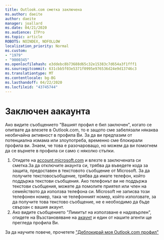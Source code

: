 ```yaml
---
title: Outlook.com сметка заключена
ms.author: daeite
author: daeite
manager: joallard
ms.date: 04/21/2020
ms.audience: ITPro
ms.topic: article
ROBOTS: NOINDEX, NOFOLLOW
localization_priority: Normal
ms.custom:
- "1979"
- "9000345"
ms.openlocfilehash: e3ddebc8b73688d65c32e15383c7d654a3f1fff1
ms.sourcegitcommit: 631cbb5f03e5371f0995e976536d24e9d13746c3
ms.translationtype: MT
ms.contentlocale: bg-BG
ms.lasthandoff: 04/22/2020
ms.locfileid: "43745744"
---
```

# <a name="account-locked"></a>Заключен аакаунта

Ако видите съобщението "Вашият профил е бил заключен", когато се опитвате да влезете в Outlook.com, то е защото сме забелязали някаква необичайна активност в профила Ви. За да ви предпазим от потенциална измама или злоупотреба, временно сме блокирали профила ви. Знаем, че това е разочароващо, но можем да ви помогнем да се върнете в профила си само с няколко стъпки.

1. Отидете на [account.microsoft.com](https://go.microsoft.com/fwlink/?linkid=2090484) и влезте в заключената си сметка.За да отключите акаунта си, трябва да въведете кода за защита, предоставен в текстовото съобщение от Microsoft. За да получите текстовосъобщение, трябва да имате телефон, който поддържа текстови съобщения. Ако телефонът ви не поддържа текстови съобщения, можете да помолите приятел или член на семейството да използва телефона си. Microsoft не записва този телефонен номер, така че телефонният номер, който използвате, за да получите това текстово съобщение, не е необходимо да бъде свързан с вашия акаунт.
2. Ако видите съобщението "Лимитът на използване е надхвърлен", отидете на Възстановяване на [акаунт](https://go.microsoft.com/fwlink/?linkid=2090483) и един от нашите агенти ще прегледа профила Ви.

За да научите повече, прочетете ["Деблокирай моя Outlook.com профил"](https://support.office.com/article/f4ad2701-d166-4d8b-8a6a-9af2a1f8a4c4?wt.mc_id=Office_Outlook_com_Alchemy) 